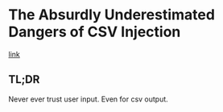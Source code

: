 # The Absurdly Underestimated Dangers of CSV Injection

[link](http://georgemauer.net/2017/10/07/csv-injection.html)

## TL;DR

Never ever trust user input. Even for csv output.
